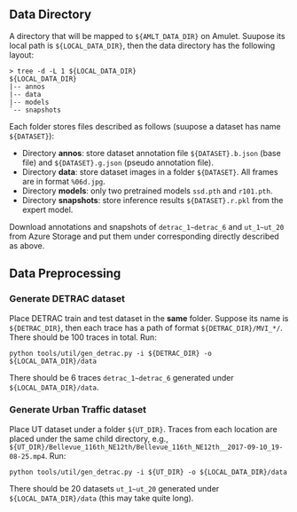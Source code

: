 ## Data Directory

A directory that will be mapped to `${AMLT_DATA_DIR}` on Amulet. Suupose its local path is `${LOCAL_DATA_DIR}`, then the data directory has the following layout:

```
> tree -d -L 1 ${LOCAL_DATA_DIR}
${LOCAL_DATA_DIR}
|-- annos
|-- data
|-- models
`-- snapshots
```

Each folder stores files described as follows (suupose a dataset has name `${DATASET}`):

- Directory **annos**: store dataset annotation file `${DATASET}.b.json` (base file) and `${DATASET}.g.json` (pseudo annotation file).
- Directory **data**: store dataset images in a folder `${DATASET}`. All frames are in format `%06d.jpg`.
- Directory **models**: only two pretrained models `ssd.pth` and `r101.pth`.
- Directory **snapshots**: store inference results `${DATASET}.r.pkl` from the expert model.

Download annotations and snapshots of `detrac_1~detrac_6` and `ut_1~ut_20` from Azure Storage and put them under corresponding directly described as above.

## Data Preprocessing

### Generate DETRAC dataset

Place DETRAC train and test dataset in the **same** folder. Suppose its name is `${DETRAC_DIR}`, then each trace has a path of format `${DETRAC_DIR}/MVI_*/`. There should be 100 traces in total. Run:

```
python tools/util/gen_detrac.py -i ${DETRAC_DIR} -o ${LOCAL_DATA_DIR}/data
```

There should be 6 traces `detrac_1~detrac_6` generated under `${LOCAL_DATA_DIR}/data`.

### Generate Urban Traffic dataset

Place UT dataset under a folder `${UT_DIR}`. Traces from each location are placed under the same child directory, e.g., `${UT_DIR}/Bellevue_116th_NE12th/Bellevue_116th_NE12th__2017-09-10_19-08-25.mp4`. Run:

```
python tools/util/gen_detrac.py -i ${UT_DIR} -o ${LOCAL_DATA_DIR}/data
```

There should be 20 datasets `ut_1~ut_20` generated under `${LOCAL_DATA_DIR}/data` (this may take quite long).
